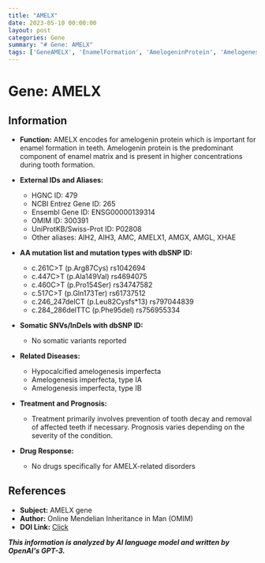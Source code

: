 ```yaml
---
title: "AMELX"
date: 2023-05-10 00:00:00
layout: post
categories: Gene
summary: "# Gene: AMELX"
tags: ['GeneAMELX', 'EnamelFormation', 'AmelogeninProtein', 'AmelogenesisImperfecta', 'TreatmentOptions', 'Prognosis', 'GeneticVariants', 'OMIM']
---
```


# Gene: AMELX

## Information

- **Function:** AMELX encodes for amelogenin protein which is important for enamel formation in teeth. Amelogenin protein is the predominant component of enamel matrix and is present in higher concentrations during tooth formation. 

- **External IDs and Aliases:**
    - HGNC ID: 479
    - NCBI Entrez Gene ID: 265
    - Ensembl Gene ID: ENSG00000139314
    - OMIM ID: 300391
    - UniProtKB/Swiss-Prot ID: P02808
    - Other aliases: AIH2, AIH3, AMC, AMELX1, AMGX, AMGL, XHAE

- **AA mutation list and mutation types with dbSNP ID:**
    - c.261C>T (p.Arg87Cys) rs1042694
    - c.447C>T (p.Ala149Val) rs4694075
    - c.460C>T (p.Pro154Ser) rs34747582
    - c.517C>T (p.Gln173Ter) rs61737512
    - c.246_247delCT (p.Leu82Cysfs*13) rs797044839
    - c.284_286delTTC (p.Phe95del) rs756955334

- **Somatic SNVs/InDels with dbSNP ID:**
    - No somatic variants reported

- **Related Diseases:** 
    - Hypocalcified amelogenesis imperfecta
    - Amelogenesis imperfecta, type IA
    - Amelogenesis imperfecta, type IB

- **Treatment and Prognosis:** 
    - Treatment primarily involves prevention of tooth decay and removal of affected teeth if necessary. Prognosis varies depending on the severity of the condition. 

- **Drug Response:** 
    - No drugs specifically for AMELX-related disorders

## References

- **Subject:** AMELX gene 
- **Author:** Online Mendelian Inheritance in Man (OMIM)
- **DOI Link:** [Click](https://www.omim.org/entry/300391)

**_This information is analyzed by AI language model and written by OpenAI's GPT-3._**
